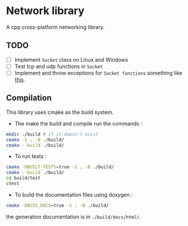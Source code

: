 # Network library

A cpp cross-platform networking library.

## TODO

- [ ] Implement ``Socket`` class on Linux and Windows
- [ ] Test tcp and udp functions in ``Socket``
- [ ] Implement and throw exceptions for ``Socket functions`` something like [this](https://stackoverflow.com/questions/12171377/how-to-convert-errno-to-exception-using-system-error).

## Compilation

This library uses cmake as the build system.

- The make the build and compile run the commands :

```bash
mkdir ./build # if it doesn't exist
cmake -S . -B ./build/
cmake --build ./build/
```

- To run tests :

```bash
cmake -DBUILT_TESTS=true -S . -B ./build/
cmake --build ./build/
cd build/test
ctest
```

- To build the documentation files using doxygen :

```bash
cmake -DBUID_DOCS=true -S . -B ./build/
```

the generation documentation is in ``./build/docs/html/``.
